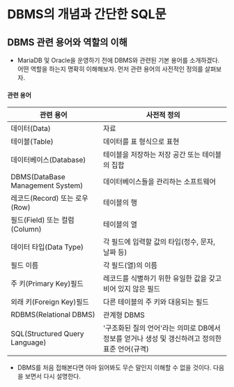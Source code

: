# DBMS의 개념과 간단한 SQL문

## DBMS 관련 용어와 역할의 이해

- MariaDB 및 Oracle을 운영하기 전에 DBMS와 관련된 기본 용어를 소개하겠다. 어떤 역할을 하는지 명확히 이해해보자. 먼저 관련 용어의 사전적인 정의를 살펴보자.

#### 관련 용어

|관련 용어|사전적 정의|
|----|-------|
|데이터(Data)|자료|
|테이블(Table)|데이터를 표 형식으로 표현|
|데이터베이스(Database)|테이블을 저장하는 저장 공간 또는 테이블의 집합|
|DBMS(DataBase Management System)|데이터베이스들을 관리하는 소프트웨어|
|레코드(Record) 또는 로우(Row)|테이블의 행|
|필드(Field) 또는 컬럼(Column)|테이블의 열|
|데이터 타입(Data Type)|각 필드에 입력할 값의 타입(정수, 문자, 날짜 등)|
|필드 이름|각 필드(열)의 이름|
|주 키(Primary Key)필드|레코드를 식별하기 위한 유일한 값을 갖고 비어 있지 않은 필드|
|외래 키(Foreign Key)필드|다른 테이블의 주 키와 대응되는 필드|
|RDBMS(Relational DBMS)|관계형 DBMS|
|SQL(Structured Query Language)|'구조화된 질의 언어'라는 의미로 DB에서 정보를 얻거나 생성 및 갱신하려고 정의한 표준 언어(규격)|

- DBMS를 처음 접해본다면 아마 읽어봐도 무슨 말인지 이해할 수 없을 것이다. 다음을 보면서 다시 설명한다.


